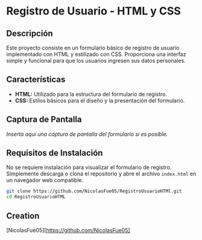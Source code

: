 # Registro de Usuario - HTML y CSS

## Descripción
Este proyecto consiste en un formulario básico de registro de usuario implementado con HTML y estilizado con CSS. Proporciona una interfaz simple y funcional para que los usuarios ingresen sus datos personales.

## Características
- **HTML:** Utilizado para la estructura del formulario de registro.
- **CSS:** Estilos básicos para el diseño y la presentación del formulario.

## Captura de Pantalla
_Inserta aquí una captura de pantalla del formulario si es posible._

## Requisitos de Instalación
No se requiere instalación para visualizar el formulario de registro. Simplemente descarga o clona el repositorio y abre el archivo `index.html` en un navegador web compatible.

```bash
git clone https://github.com/NicolasFue05/RegistroUsuarioHTMl.git
cd RegistroUsuarioHTML
```

## Creation
[NicolasFue05][https://github.com/NicolasFue05]
